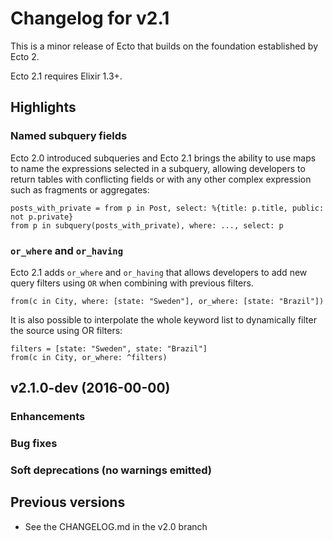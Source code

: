 # Changelog for v2.1

This is a minor release of Ecto that builds on the foundation established by Ecto 2.

Ecto 2.1 requires Elixir 1.3+.

## Highlights

### Named subquery fields

Ecto 2.0 introduced subqueries and Ecto 2.1 brings the ability to use maps to name the expressions selected in a subquery, allowing developers to return tables with conflicting fields or with any other complex expression such as fragments or aggregates:

    posts_with_private = from p in Post, select: %{title: p.title, public: not p.private}
    from p in subquery(posts_with_private), where: ..., select: p

### `or_where` and `or_having`

Ecto 2.1 adds `or_where` and `or_having` that allows developers to add new query filters using `OR` when combining with previous filters.

    from(c in City, where: [state: "Sweden"], or_where: [state: "Brazil"])

It is also possible to interpolate the whole keyword list to dynamically filter the source using OR filters:

    filters = [state: "Sweden", state: "Brazil"]
    from(c in City, or_where: ^filters)

## v2.1.0-dev (2016-00-00)

### Enhancements


### Bug fixes


### Soft deprecations (no warnings emitted)


## Previous versions

  * See the CHANGELOG.md in the v2.0 branch
